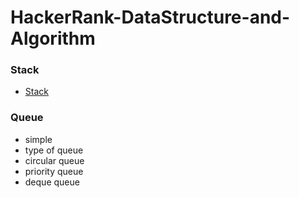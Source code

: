 # HackerRank-DataStructure-and-Algorithm

### Stack
- [Stack](https://github.com/erogluegemen/Data-Structure-and-Algorithm/blob/main/Stack/stack_1.ipynb)

### Queue
- simple
- type of queue
- circular queue
- priority queue
- deque queue

